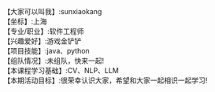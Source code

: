 【大家可以叫我】:sunxiaokang        
【坐标】:上海    
【专业/职业】:软件工程师    
【兴趣爱好】:游戏金铲铲    
【项目技能】:java、python    
【组队情况】:未组队，快来一起!    
【本课程学习基础】:CV、NLP、LLM    
【本期活动目标】:很荣幸认识大家，希望和大家一起相识一起学习!    
